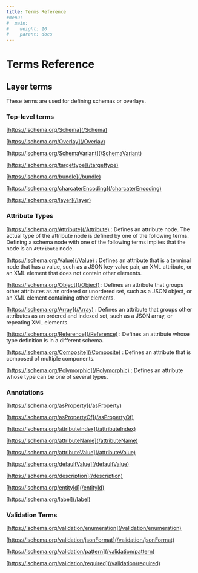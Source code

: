 ```yaml
---
title: Terms Reference
#menu: 
#  main:
#    weight: 10
#    parent: docs
---
```


# Terms Reference

## Layer terms

These terms are used for defining schemas or overlays.

### Top-level terms

[https://lschema.org/Schema](/Schema)

[https://lschema.org/Overlay](/Overlay)

[https://lschema.org/SchemaVariant](/SchemaVariant)

[https://lschema.org/targettype](/targettype)

[https://lschema.org/bundle](/bundle)

[https://lschema.org/charcaterEncoding](/charcaterEncoding)

[https://lschema.org/layer](/layer)



### Attribute Types

[https://lschema.org/Attribute](/Attribute)
: Defines an attribute node. The actual type of the attribute node is
    defined by one of the following terms. Defining a schema node with
    one of the following terms implies that the node is an `Attribute`
    node.

[https://lschema.org/Value](/Value)
: Defines an attribute that is a terminal node that has a value, such
  as a JSON key-value pair, an XML attribute, or an XML element that
  does not contain other elements.

[https://lschema.org/Object](/Object)
: Defines an attribute that groups other attributes as an ordered or
  unordered set, such as a JSON object, or an XML element containing
  other elements.
 
[https://lschema.org/Array](/Array)
: Defines an attribute that groups other attributes as an ordered and
  indexed set, such as a JSON array, or repeating XML elements.
 
 [https://lschema.org/Reference](/Reference)
: Defines an attribute whose type definition is in a different schema.

[https://lschema.org/Composite](/Composite)
: Defines an attribute that is composed of multiple components. 
 
[https://lschema.org/Polymorphic](/Polymorphic)
: Defines an attribute whose type can be one of several types.

### Annotations

[https://lschema.org/asProperty](/asProperty)

[https://lschema.org/asPropertyOf](/asPropertyOf)

[https://lschema.org/attributeIndex](/attributeIndex)

[https://lschema.org/attributeName](/attributeName)

[https://lschema.org/attributeValue](/attributeValue)

[https://lschema.org/defaultValue](/defaultValue)

[https://lschema.org/description](/description)

[https://lschema.org/entityId](/entityId)

[https://lschema.org/label](/label)


### Validation Terms

[https://lschema.org/validation/enumeration](/validation/enumeration)

[https://lschema.org/validation/jsonFormat](/validation/jsonFormat)

[https://lschema.org/validation/pattern](/validation/pattern)

[https://lschema.org/validation/required](/validation/required)
